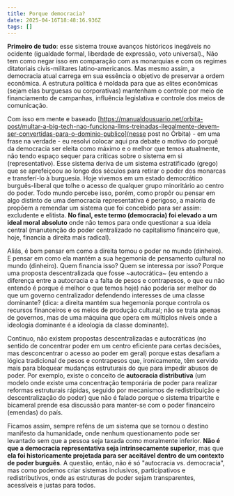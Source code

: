 ```yaml
---
title: Porque democracia?
date: 2025-04-16T18:48:16.936Z
tags: []
---
```


**Primeiro de tudo**: esse sistema trouxe avanços históricos inegáveis no ocidente (igualdade formal, liberdade de expressão, voto universal)., Não tem como negar isso em comparação com as monarquias e com os regimes ditatoriais civis-militares latino-americanos. Mas mesmo assim,  a democracia atual carrega em sua essência o objetivo de preservar a ordem econômica. A estrutura política é moldada para que as elites econômicas (sejam elas burguesas ou corporativas) mantenham o controle por meio de financiamento de campanhas, influência legislativa e controle dos meios de comunicação.

Com isso em mente e baseado [https://manualdousuario.net/orbita-post/multar-a-big-tech-nao-funciona-llms-treinadas-ilegalmente-devem-ser-convertidas-para-o-dominio-publico](nesse post no Órbita) - em uma frase na verdade - eu resolvi colocar aqui pra debate o motivo do porquê da democracia ser eleita como máximo e o melhor que temos atualmente, não tendo espaço sequer para críticas sobre o sistema em si (representativo). Esse sistema deriva de um sistema estratificado (grego) que se aprefeiçoou ao longo dos séculos para retirar o poder dos monarcas e transferí-lo à burguesia. Hoje vivemos em um estado democrático burguês-liberal que tolhe o acesso de qualquer grupo minoritário ao centro do poder. Todo mundo percebe isso, porém, como propôr ou pensar em algo distinto de uma democracia representativa é perigoso, a maioria de propõem a remendar um sistema que foi concebido para ser assim: excludente e elitista. **No final, este termo (democracia) foi elevado a um ideal moral absoluto** onde não temos para onde questionar a sua ideia central (manutenção do poder centralizado no capitalismo financeiro que, hoje, financia a direita mais radical).

Aliás, é bom pensar em como a direita tomou o poder no mundo (dinheiro). E pensar em como ela mantém a sua hegemonia de pensamento cultural no mundo (dinheiro). Quem financia isso? Quem se interessa por isso? Porque uma proposta descentralizada que fosse ~autocrática~ (eu entendo a diferença entre a autocracia e a falta de pesos e contrapesos, o que eu não entendo é porque é melhor o que temos hoje) não poderia ser melhor do que um governo centralizador defendendo interesses de uma classe dominante? (dica: a direita mantém sua hegemonia porque controla os recursos financeiros e os meios de produção cultural; não se trata apenas de governos, mas de uma máquina que opera em múltiplos níveis onde a ideologia dominante é a ideologia da classe dominante).

Continuo, não existem propostas descentralizadas e autocráticas (no sentido de concentrar poder em um centro eficiente para certas decisões, mas desconcentrar o acesso ao poder em geral) porque estas desafiam a lógica tradicional de pesos e contrapesos que, ironicamente, têm servido mais para bloquear mudanças estruturais do que para impedir abusos de poder. Por exemplo, existe o conceito de **autocracia distributiva** (um modelo onde existe uma concentração temporária de poder para realizar reformas estruturais rápidas, seguido por mecanismos de redistribuição e descentralização do poder) que não é falado porque o sistema tripartite e bicameral prende esa discussão para manter-se com o poder financeiro (emendas) do país.

Ficamos assim, sempre reféns de um sistema que se tornou o destino manifesto da humanidade, onde nenhum questionamento pode ser levantado sem que a pessoa seja taxada como moralmente inferior. **Não é que a democracia representativa seja intrinsecamente superior**, mas que **ela foi historicamente projetada para ser aceitável dentro de um contexto de poder burguês**. A questão, então, não é só "autocracia vs. democracia", mas como podemos criar sistemas inclusivos, participativos e redistributivos, onde as estruturas de poder sejam transparentes, acessíveis e justas para todos.

